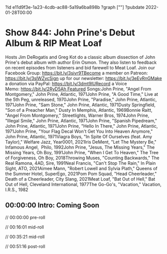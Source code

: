 ?id e11d9f3e-1a23-4cdb-ac88-5a19a6ba898b
?graph [""]
?pubdate 2022-01-28T00:00

# Show 844: John Prine's Debut Album & RIP Meat Loaf

Hosts Jim DeRogatis and Greg Kot do a classic album dissection of John Prine's debut album with author Erin Osmon. They also listen to feedback on recent episodes from listeners and bid farewell to Meat Loaf. Join our Facebook Group: https://bit.ly/3sivr9TBecome a member on Patreon: https://bit.ly/3slWZvcSign up for our newsletter: https://bit.ly/3eEvRnGMake a donation via PayPal: https://bit.ly/3dmt9lURecord a Voice Memo: https://bit.ly/2RyD5Ah Featured Songs:John Prine, "Angel From Montgomery," John Prine, Atlantic, 1971John Prine, "A Good Time," Live at the 5th Peg, unreleased, 1970John Prine, "Paradise," John Prine, Atlantic, 1971John Prine, "Sam Stone," John Prine, Atlantic, 1971Dusty Springfield, "Son of a Preacher Man," Dusty In Memphis, Atlantic, 1969Bonnie Raitt, "Angel From Montgomery," Streetlights, Warner Bros, 1974John Prine, "Illegal Smile," John Prine, Atlantic, 1971John Prine, "Spanish Pipedream," John Prine, Atlantic, 1971John Prine, "Hello In There," John Prine, Atlantic, 1971John Prine, "Your Flag Decal Won't Get You Into Heaven Anymore," John Prine, Atlantic, 1971Viagra Boys, "In Spite Of Ourselves (feat. Amy Taylor)," Welfare Jazz, Year0001, 2021Iris DeMent, "Let The Mystery Be," Infamous Angel,  Philo, 1992John Prine, "Jesus, The Missing Years," The Missing Years, Oh Boy, 1991John Prine, "When I Get To Heaven," The Tree of Forgiveness, Oh Boy, 2018Throwing Muses, "Counting Backwards," The Real Ramona, 4AD, Sire, 1991Neal Francis, "Can't Stop The Rain," In Plain Sight, ATO, 2021Aimee Mann, "Robert Lowell and Sylvia Plath," Queens of the Summer Hotel, SuperEgo, 2021Pom Pom Squad, "Head Cheerleader," Death of a Cheerleader, City Slang, 2021Meat Loaf, "Bat Out of Hell," Bat Out of Hell, Cleveland International, 1977The Go-Go's, "Vacation," Vacation, I.R.S., 1982

## 00:00:00 Intro: Coming Soon

// 00:00:00 pre-roll

// 00:16:01 mid-roll

// 00:35:21 mid-roll

// 00:51:16 post-roll

